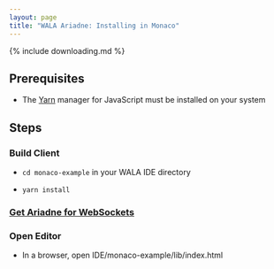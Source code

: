 ```yaml
---
layout: page
title: "WALA Ariadne: Installing in Monaco"
---
```


{% include downloading.md %}

## Prerequisites

* The [Yarn](https://yarnpkg.com/lang/en/) manager for JavaScript must be installed on your system 

## Steps

### Build Client

* `cd monaco-example` in your WALA IDE directory

* `yarn install`

### [Get Ariadne for WebSockets](/ariadne_websockets)

### Open Editor

* In a browser, open IDE/monaco-example/lib/index.html

